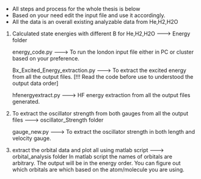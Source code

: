 * All steps and process for the whole thesis is below
* Based on your need edit the input file and use it accordingly. 
* All the data is an overall existing analyzable data from  He,H2,H2O   


1. Calculated state energies with different B for He,H2,H2O ---> Energy folder


	energy_code.py ---> To run the london input file either in PC or cluster based on your preference.

	Bx_Excited_Energy_extraction.py ---> To extract the excited energy from all the output files. [!!! Read the code before use to understood the output data order]

	hfenergyextract.py ---> HF energy extraction from all the output files generated.



2. To extract the oscillator strength from both gauges from all the output files ---> oscillator_Strength folder

	gauge_new.py ---> To extract the oscillator strength in both length and velocity gauge.
	
3. extract the orbital data and plot all using matlab script 	---> orbital_analysis folder
In matlab script the names of orbitals are arbitrary. The output will be in the energy order. You can figure out which orbitals are which based on the atom/molecule you are using.


	
	


